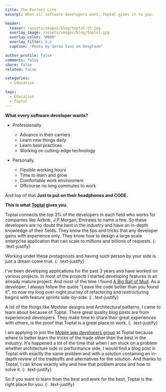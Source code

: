 ```yaml
---
title: The Perfect Life
excerpt: What all software developers want, Toptal gives it to you.

header:
  teaser: /assets/images/blog/toptal-th.jpg
  overlay_image: /assets/images/blog/toptal.jpg
  overlay_color: "#000"
  overlay_filter: 0.6
  caption: "Photo by Goran Ivos on Unsplash"

author_profile: false
comments: false
share: false
related: false

categories:
  - Education

tags:
  - Education
  - Toptal
---
```


**What every software developer wants?**

* Professionally
  * Advance in their carriers
  * Learn new things daily
  * Learn best practices
  * Working on cutting-edge technology

* Personally
  * Flexible working hours
  * Time to learn and grow
  * Comfortable work environment
  * Offcourse no long commutes to work

And top of that **Just to put on their headphones and CODE.**

**This is what [Toptal](https://www.toptal.com/) gives you.**

Toptal connects the top 3% of the developers in each field who works for companies like Airbnb, J.P.Morgan, Emirates to name a few. So these developers are no doubt the best in the industry and have an in-depth knowledge of their fields. They know the tips and tricks that any developer gains with experience only. They know how to design a large scale enterprise application that can scale to millions and billions of requests.
{: .text-justify}

Working under these protagonists and having such person by your side is just a dream come true.
{: .text-justify}

I've been developing applications for the past 3 years and have worked on various projects. In most of the projects I started developing features in an already mature project. And most of the time I found [A Big Ball of Mud](https://www.toptal.com/software/creating-modular-code-with-no-dependencies). As a developer, I always follow the quote "Leave the code better than you found it", so now my long over-night journey of refactoring and restructuring begins with feature sprints side-by-side.
{: .text-justify}

A lot of the things like Modular designs and Architectural patterns, I came to learn about because of Toptal. There great quality blog posts are from experienced developers. They make time to share their great experiences with others, is the proof that Toptal is a great place to work.
{: .text-justify}

I am applying to join the [Mobile app developers group](https://www.toptal.com/app) at Toptal because where to better learn the tricks of the trade other than the best in the industry. It's happened a lot of the time that when I am stuck on a problem whether architecture side or performance side, I would find a blog post in Toptal with exactly the same problem and with a solution containing an in-depth review of the tradeoffs and alternatives for the solution. And thanks to Toptal, I can know exactly why and how that problem arose and how to solve it.
{: .text-justify}

So if you want to learn from the best and work for the best, Toptal is the right place for you.
{: .text-justify}